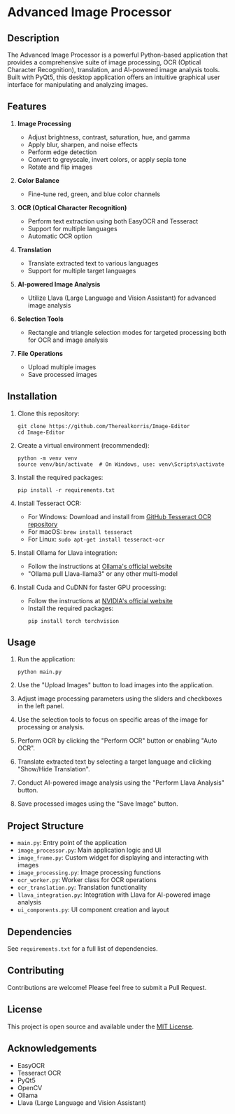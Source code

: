 # Advanced Image Processor

## Description

The Advanced Image Processor is a powerful Python-based application that provides a comprehensive suite of image processing, OCR (Optical Character Recognition), translation, and AI-powered image analysis tools. Built with PyQt5, this desktop application offers an intuitive graphical user interface for manipulating and analyzing images.

## Features

1. **Image Processing**
   - Adjust brightness, contrast, saturation, hue, and gamma
   - Apply blur, sharpen, and noise effects
   - Perform edge detection
   - Convert to greyscale, invert colors, or apply sepia tone
   - Rotate and flip images

2. **Color Balance**
   - Fine-tune red, green, and blue color channels

3. **OCR (Optical Character Recognition)**
   - Perform text extraction using both EasyOCR and Tesseract
   - Support for multiple languages
   - Automatic OCR option

4. **Translation**
   - Translate extracted text to various languages
   - Support for multiple target languages

5. **AI-powered Image Analysis**
   - Utilize Llava (Large Language and Vision Assistant) for advanced image analysis

6. **Selection Tools**
   - Rectangle and triangle selection modes for targeted processing both for OCR and image analysis

7. **File Operations**
   - Upload multiple images
   - Save processed images

## Installation

1. Clone this repository:
   ```
   git clone https://github.com/Therealkorris/Image-Editor
   cd Image-Editor
   ```

2. Create a virtual environment (recommended):
   ```
   python -m venv venv
   source venv/bin/activate  # On Windows, use: venv\Scripts\activate
   ```

3. Install the required packages:
   ```
   pip install -r requirements.txt
   ```

4. Install Tesseract OCR:
   - For Windows: Download and install from [GitHub Tesseract OCR repository](https://github.com/UB-Mannheim/tesseract/wiki)
   - For macOS: `brew install tesseract`
   - For Linux: `sudo apt-get install tesseract-ocr`

5. Install Ollama for Llava integration:
   - Follow the instructions at [Ollama's official website](https://ollama.com/)
   - "Ollama pull Llava-llama3" or any other multi-model

6. Install Cuda and CuDNN for faster GPU processing:
   - Follow the instructions at [NVIDIA's official website](https://developer.nvidia.com/cuda-downloads)
   - Install the required packages:
     ```
     pip install torch torchvision
     ```

## Usage

1. Run the application:
   ```
   python main.py
   ```

2. Use the "Upload Images" button to load images into the application.

3. Adjust image processing parameters using the sliders and checkboxes in the left panel.

4. Use the selection tools to focus on specific areas of the image for processing or analysis.

5. Perform OCR by clicking the "Perform OCR" button or enabling "Auto OCR".

6. Translate extracted text by selecting a target language and clicking "Show/Hide Translation".

7. Conduct AI-powered image analysis using the "Perform Llava Analysis" button.

8. Save processed images using the "Save Image" button.

## Project Structure

- `main.py`: Entry point of the application
- `image_processor.py`: Main application logic and UI
- `image_frame.py`: Custom widget for displaying and interacting with images
- `image_processing.py`: Image processing functions
- `ocr_worker.py`: Worker class for OCR operations
- `ocr_translation.py`: Translation functionality
- `llava_integration.py`: Integration with Llava for AI-powered image analysis
- `ui_components.py`: UI component creation and layout

## Dependencies

See `requirements.txt` for a full list of dependencies.

## Contributing

Contributions are welcome! Please feel free to submit a Pull Request.

## License

This project is open source and available under the [MIT License](LICENSE).

## Acknowledgements

- EasyOCR
- Tesseract OCR
- PyQt5
- OpenCV
- Ollama
- Llava (Large Language and Vision Assistant)

